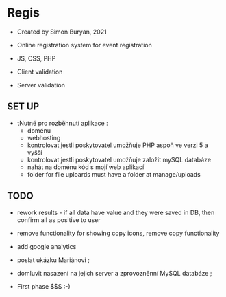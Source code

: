 # Regis

- Created by Simon Buryan, 2021

- Online registration system for event registration
- JS, CSS, PHP
- Client validation
- Server validation

## SET UP
- tNutné pro rozběhnutí aplikace : 
	* doménu
	* webhosting 
	* kontrolovat jestli poskytovatel umožňuje PHP aspoň ve verzi 5 a vyšší
	* kontrolovat jestli poskytovatel umožňuje založit mySQL databáze 
	* nahát na doménu kód s mojí web aplikací
  - folder for file uploards must have a folder at manage/uploads


## TODO

- rework results - if all data have value and they were saved in DB, then confirm all as positive to user
- remove functionality for showing copy icons, remove copy functionality
- add google analytics

- poslat ukázku Mariánovi ;
- domluvit nasazení na jejich server a zprovozněnní MySQL databáze ;
- First phase $$$ :-)
